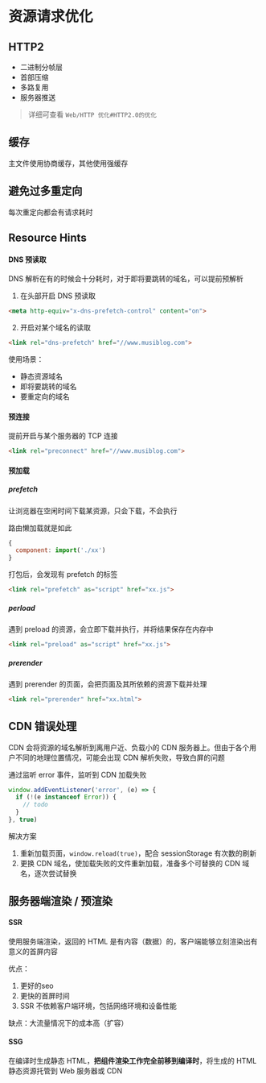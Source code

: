 # 资源请求优化

## HTTP2

- 二进制分帧层
- 首部压缩
- 多路复用
- 服务器推送

> 详细可查看 `Web/HTTP 优化#HTTP2.0的优化`

## 缓存

主文件使用协商缓存，其他使用强缓存

## 避免过多重定向

每次重定向都会有请求耗时

## Resource Hints

#### DNS 预读取

DNS 解析在有的时候会十分耗时，对于即将要跳转的域名，可以提前预解析

1. 在头部开启 DNS 预读取

```html
<meta http-equiv="x-dns-prefetch-control" content="on">
```

2. 开启对某个域名的读取

```html
<link rel="dns-prefetch" href="//www.musiblog.com">
```

使用场景：

- 静态资源域名
- 即将要跳转的域名
- 要重定向的域名

#### 预连接

提前开启与某个服务器的 TCP 连接

```html
<link rel="preconnect" href="//www.musiblog.com">
```

#### 预加载

##### prefetch

让浏览器在空闲时间下载某资源，只会下载，不会执行

路由懒加载就是如此

```js
{
  component: import('./xx')
}
```

打包后，会发现有 prefetch 的标签

```html
<link rel="prefetch" as="script" href="xx.js">
```

##### perload

遇到 preload 的资源，会立即下载并执行，并将结果保存在内存中

```html
<link rel="preload" as="script" href="xx.js">
```

##### prerender

遇到 prerender 的页面，会把页面及其所依赖的资源下载并处理

```html
<link rel="prerender" href="xx.html">
```

## CDN 错误处理

CDN 会将资源的域名解析到离用户近、负载小的 CDN 服务器上。但由于各个用户不同的地理位置情况，可能会出现 CDN 解析失败，导致白屏的问题

通过监听 error 事件，监听到 CDN 加载失败

```js
window.addEventListener('error', (e) => {
  if (!(e instanceof Error)) {
    // todo
  }
}, true)
```

解决方案

1. 重新加载页面，`window.reload(true)`，配合 sessionStorage 有次数的刷新
2. 更换 CDN 域名，使加载失败的文件重新加载，准备多个可替换的 CDN 域名，逐次尝试替换

## 服务器端渲染 / 预渲染

#### SSR

使用服务端渲染，返回的 HTML 是有内容（数据）的，客户端能够立刻渲染出有意义的首屏内容

优点：

1. 更好的seo
2. 更快的首屏时间
3. SSR 不依赖客户端环境，包括网络环境和设备性能

缺点：大流量情况下的成本高（扩容）

#### SSG

在编译时生成静态 HTML，**把组件渲染工作完全前移到编译时**，将生成的 HTML 静态资源托管到 Web 服务器或 CDN
